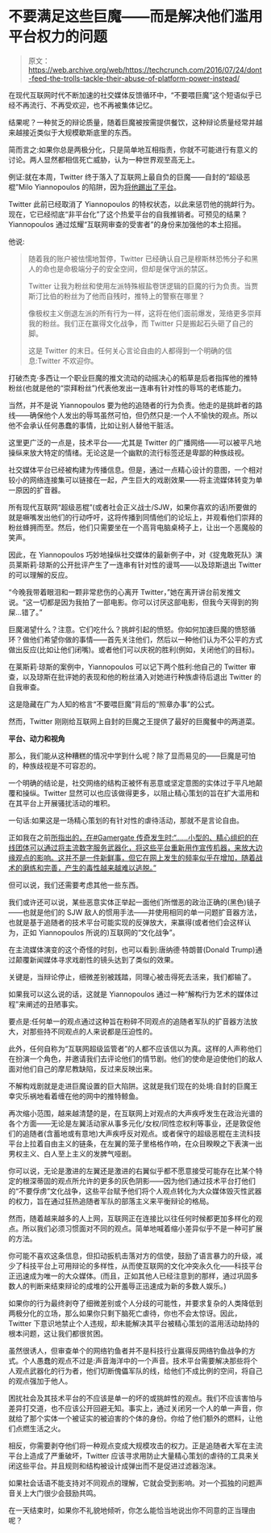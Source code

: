 # 不要满足这些巨魔——而是解决他们滥用平台权力的问题

> 原文：<https://web.archive.org/web/https://techcrunch.com/2016/07/24/dont-feed-the-trolls-tackle-their-abuse-of-platform-power-instead/>

在现代互联网时代不断加速的社交媒体反馈循环中，“不要喂巨魔”这个短语似乎已经不再流行、不再受欢迎，也不再被集体记忆。

结果呢？一种贫乏的辩论质量，随着巨魔被按需提供餐饮，这种辩论质量经常并越来越接近类似于大规模歇斯底里的东西。

简而言之:如果你总是两极分化，只是简单地互相指责，你就不可能进行有意义的讨论。两人显然都相信死亡威胁，认为一种世界观至高无上。

例证:就在本周，Twitter 终于落入了互联网上最自负的巨魔——自封的“超级恶棍”Milo Yiannopoulos 的陷阱，因为[将他踢出了平台](https://web.archive.org/web/20230213070927/https://techcrunch.com/2016/07/19/twitter-finally-bans-milo-yiannopoulos-one-of-its-most-notorious-trolls/)。

Twitter 此前已经取消了 Yiannopoulos 的特权状态，以此来惩罚他的挑衅行为。现在，它已经彻底“非平台化”了这个热爱平台的自我推销者。可预见的结果？Yiannopoulos 通过炫耀“互联网审查的受害者”的身份来加强他的本土招摇。

他说:

> 随着我的账户被怯懦地暂停，Twitter 已经确认自己是穆斯林恐怖分子和黑人的命也是命极端分子的安全空间，但却是保守派的禁区。
> 
> Twitter 让我为粉丝和使用左派特殊椒盐卷饼逻辑的巨魔的行为负责。当贾斯汀比伯的粉丝为了他而自残时，推特上的警察在哪里？
> 
> 像极权主义倒退左派的所有行为一样，这将在他们面前爆发，笼络更多崇拜我的粉丝。我们正在赢得文化战争，而 Twitter 只是搬起石头砸了自己的脚。
> 
> 这是 Twitter 的末日。任何关心言论自由的人都得到一个明确的信息:Twitter 不欢迎你。

打破杰克·多西让一个职业巨魔的推文流动的动摇决心的稻草是后者指挥他的推特粉丝(也就是他的“崇拜粉丝”)代表他发出一连串有针对性的辱骂的老练能力。

当然，并不是说 Yiannopoulos 要为他的追随者的行为负责。他走的是挑衅者的路线——确保他个人发出的辱骂虽然可怕，但仍然只是:一个人不愉快的观点。所以他不会承认任何愚蠢的事情，比如让别人替他干脏活。

这里更广泛的一点是，技术平台——尤其是 Twitter 的广播网络——可以被平凡地操纵来放大特定的情绪。无论这是一个幽默的流行标签还是卑鄙的种族歧视。

社交媒体平台已经被构建为传播信息。但是，通过一点精心设计的意图，一个相对较小的网络连接集可以链接在一起，产生巨大的戏剧效果——将主流媒体转变为单一原因的扩音器。

所有现代互联网“超级恶棍”(或者社会正义战士/SJW，如果你喜欢的话)所要做的就是噘嘴发出他们的行动呼吁，这将传播到同情他们的论坛上，并观看他们崇拜的粉丝蜂拥而至。然后，他们只需要坐在一个高背电脑桌椅子上，让出一个恶魔般的笑声。

因此，在 Yiannopoulos 巧妙地操纵社交媒体的最新例子中，对《捉鬼敢死队》演员莱斯莉·琼斯的公开批评产生了一连串有针对性的谩骂——以及琼斯退出 Twitter 的可以理解的反应。

“今晚我带着眼泪和一颗非常悲伤的心离开 Twitter，”她在离开讲台前发推文说。“这一切都是因为我拍了一部电影。你可以讨厌这部电影，但我今天得到的狗屎…错了。”

巨魔渴望什么？注意。它们吃什么？挑衅引起的愤怒。你如何加速巨魔的愤怒循环？做他们希望你做的事情——首先关注他们，然后以一种他们认为不公平的方式做出反应(比如让他们闭嘴)。或者他们可以庆祝的胜利(例如，关闭他们的目标)。

在莱斯莉·琼斯的案例中，Yiannopoulos 可以记下两个胜利:他自己的 Twitter 审查，以及琼斯在批评她的表现和他的粉丝涌入对她进行种族虐待后退出 Twitter 的自我审查。

这是隐藏在广为人知的格言“不要喂巨魔”背后的“照章办事”的公式。

然而，Twitter 刚刚给互联网上自封的巨魔之王提供了最好的巨魔餐中的两道菜。

**平台、动力和视角**

那么，我们能从这种糟糕的情况中学到什么呢？除了显而易见的——巨魔是可怕的，种族歧视是不可容忍的。

一个明确的结论是，社交网络的结构正被怀有恶意或坚定意图的实体过于平凡地颠覆和操纵。Twitter 显然可以也应该做得更多，以阻止精心策划的旨在扩大滥用和在其平台上开展骚扰活动的堆积。

一句话:如果这是一场精心策划的有针对性的虐待活动，那就不是言论自由。

正如我在之前[所指出的，在#Gamergate 传奇发生时:“……小型的、精心组织的在线团体可以通过将主流数字服务武器化，将这些平台重新用作宣传机器，来放大边缘观点的影响。这并不是一件新鲜事，但它在网上发生的频率似乎在增加，随着战术的磨练和完善，产生的毒性越来越难以逃脱。”](https://web.archive.org/web/20230213070927/https://techcrunch.com/2014/10/18/gamergate-tactics/)

但可以说，我们还需要考虑其他一些东西。

我们或许还可以说，某些恶意实体正举起一面他们所憎恶的政治正确的(黑色)镜子——也就是他们的 SJW 敌人的惯用手法——并使用相同的单一问题扩音器方法，也就是基于追随者的技术平台可能实现的反弹放大，来赢得(或者他们会这样认为，正如 Yiannopoulos 所说的)互联网的“文化战争”。

在主流媒体演变的这个奇怪的时刻，也可以看到:唐纳德·特朗普(Donald Trump)通过颠覆新闻媒体寻求戏剧性的镜头达到了类似的效果。

关键是，当辩论停止，细微差别被践踏，同理心被击得死去活来，我们都输了。

如果我可以这么说的话，这就是 Yiannopoulos 通过一种“解构行为艺术的媒体过程”来阐述的丑陋事实。

要点是:任何单一的观点通过这种旨在粉碎不同观点的追随者军队的扩音器方法放大，对那些持不同观点的人来说都是压迫性的。

此外，任何自称为“互联网超级监管者”的人都不应该信以为真。这样的人声称他们在扮演一个角色，并邀请我们去评论他们的情节剧。他们的使命是迫使他们的敌人面对他们自己的摩尼教缺陷，反过来反映出来。

不解构戏剧就是走进巨魔设置的巨大陷阱。这就是我们现在的处境:自封的巨魔王幸灾乐祸地看着缠在他的网中的推特鲸鱼。

再次缩小范围，越来越清楚的是，在互联网上对观点的大声疾呼发生在政治光谱的各个方面——无论是左翼活动家从事多元化/女权/同性恋权利等事业，还是敦促他们的追随者(含蓄地或有意地)大声疾呼反对观点。或者保守的超级恶棍在主流科技平台上拉着自由主义的链条，在左翼的笼子里格格作响，在众目睽睽之下表演一出男权主义、白人至上主义的发脾气哑剧。

你可以说，无论是激进的左翼还是激进的右翼似乎都不愿意接受可能存在比某个特定的根深蒂固的观点所允许的更多的灰色阴影——因为他们通过技术平台打他们的“不要俘虏”文化战争，这些平台赋予他们将个人观点转化为大众媒体毁灭性武器的权力，旨在通过狂热追随者军队的部落主义来平衡辩论的格局。

然而，随着越来越多的人上网，互联网正在连接比以往任何时候都更加多样化的观点。所以我们必须习惯面对不同的观点。简单地喊着缩小差异似乎不是一种可扩展的方法。

你可能不喜欢这条信息，但扣动扳机击落对方的信使，鼓励了语言暴力的升级，减少了科技平台上可用辩论的多样性，从而使互联网的文化冲突永久化——科技平台正迅速成为唯一的大众媒体。(而且，正如其他人已经注意到的那样，通过巩固多数人的判断来结束辩论的成堆的公开羞辱正迅速成为新的多数人娱乐。)

如果你的行为最终剥夺了细微差别或个人分歧的可能性，并要求复杂的人类降低到两极分化的立场，那么如果你只剩下脑死亡虐待，你也不会太惊讶。因此，Twitter 下意识地禁止个人违规，却未能解决其平台被精心策划的滥用活动劫持的根本问题，这让我们都很贫困。

虽然很诱人，但审查单个的网络钓鱼者并不是科技行业赢得反网络钓鱼战争的方式。个人愚蠢的观点不过是:声音海洋中的一个声音。技术平台需要解决那些将个人观点武器化的行为者，他们切断傀儡军队的线，给他们不成比例的空间，将自己的观点强加于他人。

困扰社会及其技术平台的不应该是单一的坏的或挑衅性的观点。我们不应该害怕与差异打交道，也不应该公开回避无知。事实上，通过关闭另一个人的单一声音，你就给了那个实体一个被证实的被迫害的个体的身份。你给了他们额外的燃料，让他们点燃生活之火。

相反，你需要剥夺他们将一种观点变成大规模攻击的权力。正是追随者大军在主流平台上造成了严重破坏，Twitter 应该寻求用防止大量精心策划的虐待的工具来关闭这些平台。并且规则和结构被设计成弹出而不是促进过滤器泡沫。

如果社会话语不能支持对不同观点的理解，它就会受到影响。对一个孤独的问题声音关上大门很少会鼓励共鸣。

在一天结束时，如果你不礼貌地倾听，你怎么能恰当地说出你不同意的正当理由呢？